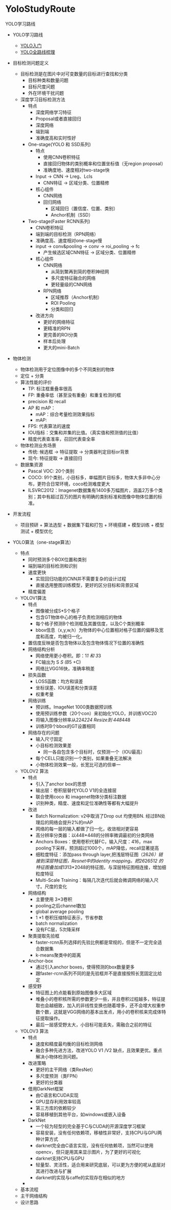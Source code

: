 # YoloStudyRoute
YOLO学习路线

+ YOLO学习路线
  + [YOLO入门](https://coding.imooc.com/class/298.html)
  + [YOLO全路线梳理](https://study.163.com/course/introduction.htm?courseId=1209871809#/courseDetail?tab=1)

+ 目标检测问题定义
  + 目标检测是在图片中对可变数量的目标进行查找和分类
    + 目标种类和数量问题
    + 目标尺度问题
    + 外在环境干扰问题 
  + 深度学习目标检测方法
    + 特点
      + 深度网络学习特征
      + Proposal或者直接回归
      + 深度网络
      + 端到端
      + 准确度高和实时性好
    + One-stage(YOLO 和 SSD系列)
      + 特点
        + 使用CNN卷积特征
        + 直接回归物体的类别概率和位置坐标值（无region proposal）
        + 准确度地、速度相对two-stage快
      + Input -> CNN -> Lreg、Lcls
        + CNN特征 -> 区域分类、位置精修
      + 核心组件
        + CNN网络
        + 回归网络
          + 区域回归（置信度、位置、类别）
          + Anchor机制（SSD）
    + Two-stage(Faster RCNN系列)
      + CNN卷积特征
      + 端到端的目标检测（RPN网络）
      + 准确度高、速度相对one-stage慢
      + input -> conv&pooling -> conv -> roi_pooling -> fc
        + 产生候选区域CNN特征 -> 区域分类、位置精修
      + 核心组件
        + CNN网络
          + 从简到繁再到简的卷积神经网
          + 多尺度特征融合的网络
          + 更轻量级的CNN网络
        + RPN网络
          + 区域推荐（Anchor机制）
          + ROI Pooling
          + 分类和回归  
      + 改进方向
        + 更好的网络特征
        + 更精准的RPN
        + 更完善的ROI分类
        + 样本后处理
        + 更大的mini-Batch
  
+ 物体检测
  + 物体检测用于定位图像中的多个不同类别的物体
  + 定位 + 分类
  + 算法性能的评价
    + TP: 标注框重叠率很高
    + FP: 重叠率低（甚至没有重叠）和重复检测的框
    + precision 和 recall
    + AP 和 mAP：
      + mAP：综合考量检测效果指标
      + mAP: 
    + FPS: 代表算法的速度
    + IOU指标：交集和并集的比值。（真实值和预测值的比值）
    + 精度代表查准率，召回代表查全率
  + 物体检测业务场景
    + 传统: 候选框  -> 特征提取 -> 分类器判定目标or背景
    + 现今: 特征提取 -> 直接回归 
  + 数据集资源
    + Pascal VOC: 20个类别
    + COCO: 91个类别，小目标多，单幅图片目标多，物体大多非中心分布，更符合日常环境，coco检测难度更大
    + ILSVRC2012：Imagenet数据集有1400多万幅图片，涵盖2万多个类别；其中有超过百万的图片有明确的类别标准和图像中物体位置的标准。  
+ 开发流程
  + 项目预研 + 算法选型 + 数据集下载和打包 + 环境搭建 + 模型训练 + 模型测试 + 模型优化
+ YOLO算法（one-stage算法）
  + 特点
    + 同时预测多个BOX位置和类别
    + 端到端的目标检测和识别
    + 速度更快
      + 实现回归功能的CNN并不需要复杂的设计过程
      + 直接选用整图训练模型，更好的区分目标和背景区域
    + 精度偏差
  + YOLOV1算法
    + 特点
      +  图像被分成S*S个格子
      +  包含GT物体中心的格子负责检测相应的物体
      +  每个格子预测B个检测框及其置信度，以及C个类别概率
      +  bbox信息（x,y,w,h）为物体的中心位置相对格子位置的偏移及宽度和高度，均被归一化。
    +  置信度反映是否包含物体以及包含物体情况下位置的准确性
    + 网络结构分析
      + 网络使用更小卷积。即：1*1 和 3*3 
      + FC输出为 S *S (B*5 +C)
      + 网络比VGG16快，准确率稍差
    + 损失函数
      + LOSS函数：均方和误差
      + 坐标误差、IOU误差和分类误差
      + 权重考量
    + 网络训练
      + 预训练。ImageNet 1000类数据预训练
      + 使用预训练参数（20个con）来初始化YOLO，并训练VOC20
      + 将输入图像分辨率从224*224 Resize到 448*448
      + 训练时B个bbox的GT设置相同
    + 网络存在的问题
      + 输入尺寸固定
      + 小目标检测效果差
        + 同一各自包含多个目标时，仅预测一个（IOU最高）
      + 每个CELL只能识别一个类别，如果重叠无法解决
      + 小物体检测效果一般，长宽比可选的但单一
  + YOLOV2 算法
    + 特点
      + 引入了anchor box的思想
      + 输出层：卷积层替代YOLO V1的全连接层
      + 联合使用coco 和 imagenet物体分类标注数据
      + 识别种类，精度、速度和定位准确性等都有大幅提升
    + 改进
      + Batch Normalization: v2中取消了Drop out 均使用BN. 经过BN处理后的网络会提升2%的mAP
      + 网络的每一层的输入都做了归一化，收敛相对更容易
      + 高分辨率分类器：以448*448的分辨率微调最初的分类网络
      + Anchors Boxes：使用卷积代替FC，输入尺度：416，max pooling下采样，预测超过1000个，mAP降低，recall显著提高
      + 细粒度特征：添加pass through layer,把浅层特征图（26*26）链接到深层特征图，Resnet中的identity mapping。把26*26*512 的特征图叠加成13*13*2048的特征图，与深层特征图相连接，增加细粒度特征
      + Multi-Scale Training：每隔几次迭代后就会微调网络的输入尺寸。尺度的变化
    + 网络结构
      + 主要使用 3*3卷积
      + pooling之后channel数加
      + global average pooling 
      + 1 *1 卷积压缩特征表示，节省参数
      + batch normalization
      + 没有FC层，5次降采样
    + 聚类提取先验框
      + faster-rcnn系列选择的先验比例都是常规的，但是不一定完全适合数据集
      + k-means聚类中的距离
    + Anchor-box
      + 通过引入anchor boxes，使得预测的box数量更多
      + 跟faster-rcnn系列不同的是先验框并不是直接按照长宽固定比给定
    + 感受野
      + 特征图上的点能看到原始图像多大区域
      + 堆叠小的卷积核所需的参数更少一些，并且卷积过程越多，特征提取也会越细致，加入的非线性变换也随着增多，还不会增大权重参数个数，这就是VGG网络的基本出发点，用小的卷积核来完成体特征提取操作。
      + 最后一层感受野太大，小目标可能丢失，需融合之前的特征
  + YOLOV3 算法 
    + 特点
      + 速度和精度最均衡的目标检测网络
      + 融合多种先进方法，改进YOLO V1 /V2 缺点，且效果更优。重点解决小物体检测问题。
    + 改进策略
      + 更好的主干网络（类ResNet）
      + 多尺度预测（类FPN）
      + 更好的分类器
    + 借用DarkNet框架
      + 由C语言和CUDA实现
      + GPU显存利用效率较高
      + 第三方库的依赖较少
      + 容易移植到其他平台，如windows或嵌入设备
    + DarkNet
      + 一个较为轻型的完全基于C与CUDA的开源深度学习框架
      + 容易安装，没有任何依赖项，移植性非常好，支持CPU与GPU两种计算方式
      + darknet完全由C语言实现，没有任何依赖项，当然可以使用opencv，但只是用其来显示图片，为了更好的可视化
      + darknet支持CPU与GPU
      + 轻量型、灵活性，适合用来研究底层，可以更为方便的呢从底层对其进行改进与扩展
      + darknet的实现与caffe的实现存在相似的地方
    + 
  + 基本流程
  + 主干网络结构
  + 设计思路
